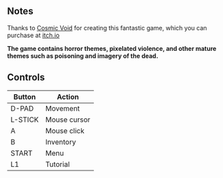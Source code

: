 ## Notes

Thanks to [Cosmic Void](https://cosmicvoid.itch.io) for creating this fantastic game, which you can purchase at [itch.io](https://cosmicvoid.itch.io)

**The game contains horror themes, pixelated violence, and other mature themes such as poisoning and imagery of the dead.**

## Controls

| Button  | Action       |
| ------- | ------------ |
| D-PAD   | Movement     |
| L-STICK | Mouse cursor |
| A       | Mouse click  |
| B       | Inventory    |
| START   | Menu         |
| L1      | Tutorial     |
